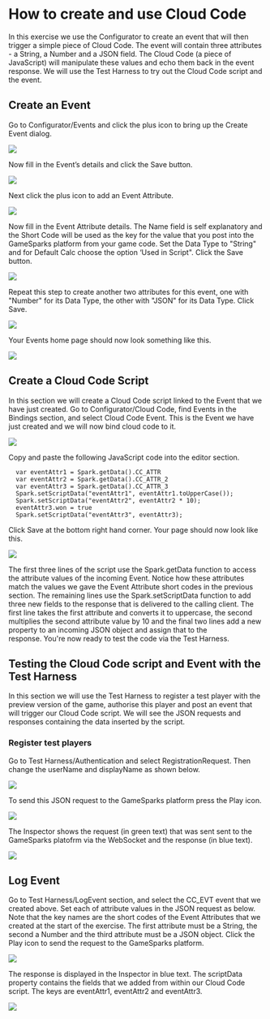 # How to create and use Cloud Code

In this exercise we use the Configurator to create an event that will then trigger a simple piece of Cloud Code. The event will contain three attributes - a String, a Number and a JSON field. The Cloud Code (a piece of JavaScript) will manipulate these values and echo them back in the event response. We will use the Test Harness to try out the Cloud Code script and the event.

## Create an Event

Go to Configurator/Events and click the plus icon to bring up the Create Event dialog.

![](img/CreateCloud/1.png)

Now fill in the Event’s details and click the Save button.

![](img/CreateCloud/2.png)

Next click the plus icon to add an Event Attribute.

![](img/CreateCloud/3.png)

Now fill in the Event Attribute details. The Name field is self explanatory and the Short Code will be used as the key for the value that you post into the GameSparks platform from your game code. Set the Data Type to "String" and for Default Calc choose the option ‘Used in Script". Click the Save button.

![](img/CreateCloud/4.png)

Repeat this step to create another two attributes for this event, one with "Number" for its Data Type, the other with "JSON" for its Data Type. Click Save.

![](img/CreateCloud/5.png)

Your Events home page should now look something like this.

![](img/CreateCloud/6.png)

## Create a Cloud Code Script

In this section we will create a Cloud Code script linked to the Event that we have just created. Go to Configurator/Cloud Code, find Events in the Bindings section, and select Cloud Code Event. This is the Event we have just created and we will now bind cloud code to it.

![](img/CreateCloud/7.png)

Copy and paste the following JavaScript code into the editor section.

  ```  
    var eventAttr1 = Spark.getData().CC_ATTR
    var eventAttr2 = Spark.getData().CC_ATTR_2
    var eventAttr3 = Spark.getData().CC_ATTR_3
    Spark.setScriptData("eventAttr1", eventAttr1.toUpperCase());
    Spark.setScriptData("eventAttr2", eventAttr2 * 10);
    eventAttr3.won = true
    Spark.setScriptData("eventAttr3", eventAttr3);
```

Click Save at the bottom right hand corner. Your page should now look like this.

![](img/CreateCloud/8.png)

The first three lines of the script use the Spark.getData function to access the attribute values of the incoming Event. Notice how these attributes match the values we gave the Event Attribute short codes in the previous section. The remaining lines use the Spark.setScriptData function to add three new fields to the response that is delivered to the calling client. The first line takes the first attribute and converts it to uppercase, the second multiplies the second attribute value by 10 and the final two lines add a new property to an incoming JSON object and assign that to the response. You're now ready to test the code via the Test Harness.

## Testing the Cloud Code script and Event with the Test Harness

In this section we will use the Test Harness to register a test player with the preview version of the game, authorise this player and post an event that will trigger our Cloud Code script. We will see the JSON requests and responses containing the data inserted by the script.

### Register test players

Go to Test Harness/Authentication and select RegistrationRequest. Then change the userName and displayName as shown below.

![](img/CreateCloud/9.png)

To send this JSON request to the GameSparks platform press the Play icon.

![](img/CreateCloud/10.png)

The Inspector shows the request (in green text) that was sent sent to the GameSparks platofrm via the WebSocket and the response (in blue text).

![](img/CreateCloud/11.png)

## Log Event

Go to Test Harness/LogEvent section, and select the CC_EVT event that we created above. Set each of attribute values in the JSON request as below. Note that the key names are the short codes of the Event Attributes that we created at the start of the exercise. The first attribute must be a String, the second a Number and the third attribute must be a JSON object. Click the Play icon to send the request to the GameSparks platform.

![](img/CreateCloud/12.png)

The response is displayed in the Inspector in blue text. The scriptData property contains the fields that we added from within our Cloud Code script. The keys are eventAttr1, eventAttr2 and eventAttr3. 

![](img/CreateCloud/13.jpg)
